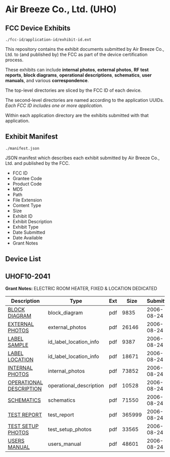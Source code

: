 # Air Breeze Co., Ltd. (UHO)
## FCC Device Exhibits

```
./fcc-id/application-id/exhibit-id.ext
```

This repository contains the exhibit documents submitted by Air Breeze Co., Ltd. to (and published by) the FCC as part of the device certification process.

These exhibits can include **internal photos**, **external photos**, **RF test reports**, **block diagrams**, **operational descriptions**, **schematics**, **user manuals**, and various **correspondence**.

The top-level directories are sliced by the FCC ID of each device.

The second-level directories are named according to the application UUIDs. *Each FCC ID includes one or more application.*

Within each application directory are the exhibits submitted with that application. 

## Exhibit Manifest

```
./manifest.json
```

JSON manifest which describes each exhibit submitted by Air Breeze Co., Ltd. and published by the FCC.

- FCC ID
- Grantee Code
- Product Code
- MD5
- Path
- File Extension
- Content Type
- Size
- Exhibit ID
- Exhibit Description
- Exhibit Type
- Date Submitted
- Date Available
- Grant Notes

## Device List
## UHOF10-2041
**Grant Notes:** ELECTRIC ROOM HEATER, FIXED & LOCATION DEDICATED

| Description | Type | Ext | Size | Submitted | Available |
| ----------- | ---- | --- | ---- | --------- | --------- |
| [BLOCK DIAGRAM](UHOF10-2041/6f20854513444987644eac5f92351717/696976.pdf) | block_diagram | pdf | 9835 | 2006-08-24 | 2006-08-24 |
| [EXTERNAL PHOTOS](UHOF10-2041/6f20854513444987644eac5f92351717/696978.pdf) | external_photos | pdf | 26146 | 2006-08-24 | 2006-08-24 |
| [LABEL SAMPLE](UHOF10-2041/6f20854513444987644eac5f92351717/696979.pdf) | id_label_location_info | pdf | 9387 | 2006-08-24 | 2006-08-24 |
| [LABEL LOCATION](UHOF10-2041/6f20854513444987644eac5f92351717/696980.pdf) | id_label_location_info | pdf | 18671 | 2006-08-24 | 2006-08-24 |
| [INTERNAL PHOTOS](UHOF10-2041/6f20854513444987644eac5f92351717/696981.pdf) | internal_photos | pdf | 73852 | 2006-08-24 | 2006-08-24 |
| [OPERATIONAL DESCRIPTION](UHOF10-2041/6f20854513444987644eac5f92351717/696977.pdf) | operational_description | pdf | 10528 | 2006-08-24 | 2006-08-24 |
| [SCHEMATICS](UHOF10-2041/6f20854513444987644eac5f92351717/696982.pdf) | schematics | pdf | 71550 | 2006-08-24 | 2006-08-24 |
| [TEST REPORT](UHOF10-2041/6f20854513444987644eac5f92351717/696984.pdf) | test_report | pdf | 365999 | 2006-08-24 | 2006-08-24 |
| [TEST SETUP PHOTOS](UHOF10-2041/6f20854513444987644eac5f92351717/696983.pdf) | test_setup_photos | pdf | 33565 | 2006-08-24 | 2006-08-24 |
| [USERS MANUAL](UHOF10-2041/6f20854513444987644eac5f92351717/696985.pdf) | users_manual | pdf | 48601 | 2006-08-24 | 2006-08-24 |
